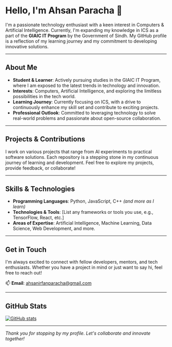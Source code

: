 # Hello, I'm Ahsan Paracha 👋

I'm a passionate technology enthusiast with a keen interest in Computers & Artificial Intelligence. Currently, I'm expanding my knowledge in ICS as a part of the **GIAIC IT Program** by the Government of Sindh. My GitHub profile is a reflection of my learning journey and my commitment to developing innovative solutions.

---

## About Me

- **Student & Learner**: Actively pursuing studies in the GIAIC IT Program, where I am exposed to the latest trends in technology and innovation.
- **Interests**: Computers, Artificial Intelligence, and exploring the limitless possibilities in the tech world.
- **Learning Journey**: Currently focusing on ICS, with a drive to continuously enhance my skill set and contribute to exciting projects.
- **Professional Outlook**: Committed to leveraging technology to solve real-world problems and passionate about open-source collaboration.

---

## Projects & Contributions

I work on various projects that range from AI experiments to practical software solutions. Each repository is a stepping stone in my continuous journey of learning and development. Feel free to explore my projects, provide feedback, or collaborate!

---

## Skills & Technologies

- **Programming Languages**: Python, JavaScript, C++ *(and more as I learn)*
- **Technologies & Tools**: [List any frameworks or tools you use, e.g., TensorFlow, React, etc.]
- **Areas of Expertise**: Artificial Intelligence, Machine Learning, Data Science, Web Development, and more.

---

## Get in Touch

I'm always excited to connect with fellow developers, mentors, and tech enthusiasts. Whether you have a project in mind or just want to say hi, feel free to reach out!

📫 **Email**: [ahsanirfanparacha@gmail.com](mailto:ahsanirfanparacha@gmail.com)

---

## GitHub Stats

[![GitHub stats](https://github-readme-stats.vercel.app/api?username=iamahsanirfan)](https://github.com/iamahsanirfan)

---

*Thank you for stopping by my profile. Let's collaborate and innovate together!*
```
